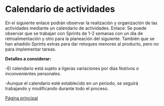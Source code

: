 # Calendario de actividades

En el siguiente enlace podrán observar la realización y organización de las actividades mediante un calendario de actividades.
Enlace: 
Se puede observar que se trabajan con Sprints de 1-2 semanas con un día de retroalimentación y otro para la planeación del siguiente. También que se han añadido Sprints extras
para dar retoques menores al producto, pero no para implementar tareas.

**Detalles a considerar:**

-El calendario está sujeto a ligeras variaciones por días festivos o inconvenientes personales.

-Aunque el calendario esté establecido en un periodo, se seguirá trabajando y modificando durante todo el proceso.

[Página principal](https://github.com/Equipo-13FIS/Ingenieria-en-linea)
